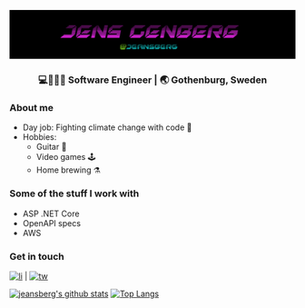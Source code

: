 ![Logo](https://github.com/jeansberg/jeansberg/raw/master/name.png)
<div align="center">
<h3>💻👷🏻‍♂️ Software Engineer | 🌏 Gothenburg, Sweden </h3>
</div>

### About me
* Day job: Fighting climate change with code 💚
* Hobbies:
  * Guitar 🎸
  * Video games 🕹
  * Home brewing ⚗

### Some of the stuff I work with
* ASP .NET Core
* OpenAPI specs
* AWS

### Get in touch

[![li](https://img.shields.io/badge/LinkedIn-0077B5?style=social&logo=Linkedin)](https://www.linkedin.com/in/jensgenberg/) | [![tw](https://img.shields.io/badge/Twitter-1DA1F2?style=social&logo=Twitter)](https://twitter.com/jeansblergh)


[![jeansberg's github stats](https://github-readme-stats.vercel.app/api?username=jeansberg)](https://github.com/anuraghazra/github-readme-stats)
[![Top Langs](https://github-readme-stats.vercel.app/api/top-langs/?username=jeansberg)](https://github.com/anuraghazra/github-readme-stats)
